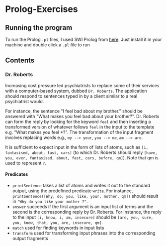 # Prolog-Exercises

## Running the program

To run the Prolog `.pl` files, I used SWI Prolog from <a href='http://www.swi-prolog.org/download/stable'>here</a>. Just install it in your machine and double click a `.pl` file to run

## Contents

### Dr. Roberts

Increasing cost pressure led psychiatrists to replace some of their services with a computer-based system, dubbed `Dr. Roberts`. The application should respond to sentences typed in by a client similar to a real psychiatrist would. 

For instance, the sentence "I feel bad about my brother." should be answered with "What makes you feel bad about your brother?". Dr. Roberts can form the reply by looking for the keyword `feel` and then inserting a transformed version of whatever follows `feel` in the input to the template e.g. "What makes you feel *?". The transformation of the input fragment involves replacing words e.g., `my --> your`, `you --> me`, `am --> are`.

It is sufficient to expect input in the form of lists of atoms, such as `[i, fantasised, about, fast, cars]` (to which Dr. Roberts should reply `[have, you, ever, fantasised, about, fast, cars, before, qm]`). Note that qm is used to represent `?`.

#### Predicates
- `printSentence` takes a list of atoms and writes it out to the standard output, using the predefined predicate `write`. For instance, `printSentence([Why, do, you, like, your, mother, qm])` should result in `"Why do you like your mother ?"`.
- `answer` succeeds if the first argument is an input list of terms and the second is the corresponding reply by Dr. Roberts. For instance, the reply to the input `[i, know, i, am, insecure]` should be `[are, you, sure, you, know, that, you, are, insecure, qm]`.
- `match` used for finding keywords in input lists
- `transform` used for transforming input phrases into the corresponding output fragments
